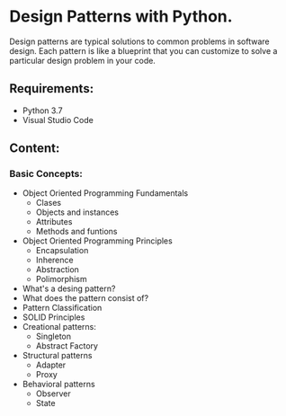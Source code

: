 # Design Patterns with Python.

Design patterns are typical solutions to common problems in software design. Each pattern is like a blueprint that you can customize to solve a particular design problem in your code.

## Requirements:
- Python 3.7
- Visual Studio Code

## Content:

### Basic Concepts:
- Object Oriented Programming Fundamentals
   - Clases
   - Objects and instances
   - Attributes
   - Methods and funtions
- Object Oriented Programming Principles
  -  Encapsulation
  -  Inherence
  -  Abstraction
  -  Polimorphism
- What's a desing pattern?
- What does the pattern consist of?
- Pattern Classification
- SOLID Principles
- Creational patterns:
  - Singleton
  - Abstract Factory
- Structural patterns
  - Adapter
  - Proxy
- Behavioral patterns
  - Observer
  - State